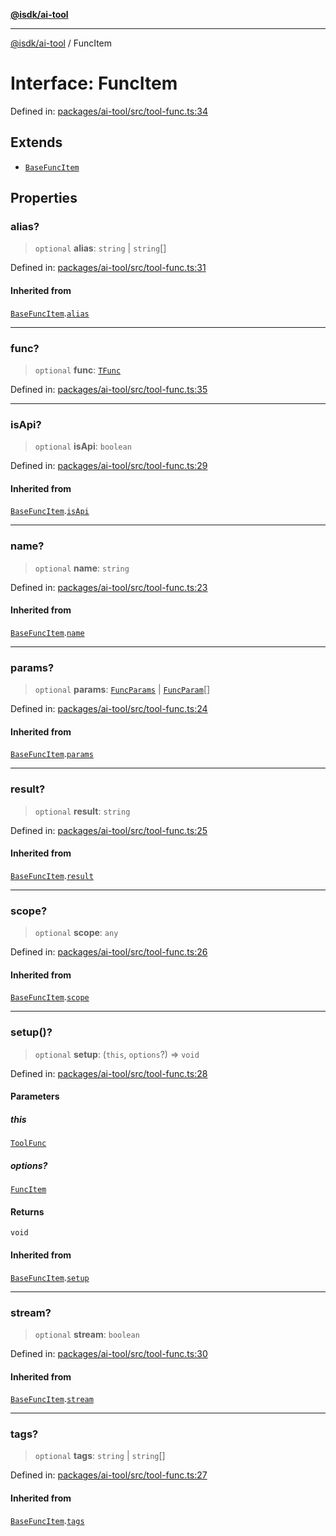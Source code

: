 [**@isdk/ai-tool**](../README.md)

***

[@isdk/ai-tool](../globals.md) / FuncItem

# Interface: FuncItem

Defined in: [packages/ai-tool/src/tool-func.ts:34](https://github.com/isdk/ai-tool.js/blob/b0ee9498dddfa5222989cf00502bb34c601df743/src/tool-func.ts#L34)

## Extends

- [`BaseFuncItem`](BaseFuncItem.md)

## Properties

### alias?

> `optional` **alias**: `string` \| `string`[]

Defined in: [packages/ai-tool/src/tool-func.ts:31](https://github.com/isdk/ai-tool.js/blob/b0ee9498dddfa5222989cf00502bb34c601df743/src/tool-func.ts#L31)

#### Inherited from

[`BaseFuncItem`](BaseFuncItem.md).[`alias`](BaseFuncItem.md#alias)

***

### func?

> `optional` **func**: [`TFunc`](../type-aliases/TFunc.md)

Defined in: [packages/ai-tool/src/tool-func.ts:35](https://github.com/isdk/ai-tool.js/blob/b0ee9498dddfa5222989cf00502bb34c601df743/src/tool-func.ts#L35)

***

### isApi?

> `optional` **isApi**: `boolean`

Defined in: [packages/ai-tool/src/tool-func.ts:29](https://github.com/isdk/ai-tool.js/blob/b0ee9498dddfa5222989cf00502bb34c601df743/src/tool-func.ts#L29)

#### Inherited from

[`BaseFuncItem`](BaseFuncItem.md).[`isApi`](BaseFuncItem.md#isapi)

***

### name?

> `optional` **name**: `string`

Defined in: [packages/ai-tool/src/tool-func.ts:23](https://github.com/isdk/ai-tool.js/blob/b0ee9498dddfa5222989cf00502bb34c601df743/src/tool-func.ts#L23)

#### Inherited from

[`BaseFuncItem`](BaseFuncItem.md).[`name`](BaseFuncItem.md#name)

***

### params?

> `optional` **params**: [`FuncParams`](FuncParams.md) \| [`FuncParam`](FuncParam.md)[]

Defined in: [packages/ai-tool/src/tool-func.ts:24](https://github.com/isdk/ai-tool.js/blob/b0ee9498dddfa5222989cf00502bb34c601df743/src/tool-func.ts#L24)

#### Inherited from

[`BaseFuncItem`](BaseFuncItem.md).[`params`](BaseFuncItem.md#params)

***

### result?

> `optional` **result**: `string`

Defined in: [packages/ai-tool/src/tool-func.ts:25](https://github.com/isdk/ai-tool.js/blob/b0ee9498dddfa5222989cf00502bb34c601df743/src/tool-func.ts#L25)

#### Inherited from

[`BaseFuncItem`](BaseFuncItem.md).[`result`](BaseFuncItem.md#result)

***

### scope?

> `optional` **scope**: `any`

Defined in: [packages/ai-tool/src/tool-func.ts:26](https://github.com/isdk/ai-tool.js/blob/b0ee9498dddfa5222989cf00502bb34c601df743/src/tool-func.ts#L26)

#### Inherited from

[`BaseFuncItem`](BaseFuncItem.md).[`scope`](BaseFuncItem.md#scope)

***

### setup()?

> `optional` **setup**: (`this`, `options`?) => `void`

Defined in: [packages/ai-tool/src/tool-func.ts:28](https://github.com/isdk/ai-tool.js/blob/b0ee9498dddfa5222989cf00502bb34c601df743/src/tool-func.ts#L28)

#### Parameters

##### this

[`ToolFunc`](../classes/ToolFunc.md)

##### options?

[`FuncItem`](FuncItem.md)

#### Returns

`void`

#### Inherited from

[`BaseFuncItem`](BaseFuncItem.md).[`setup`](BaseFuncItem.md#setup)

***

### stream?

> `optional` **stream**: `boolean`

Defined in: [packages/ai-tool/src/tool-func.ts:30](https://github.com/isdk/ai-tool.js/blob/b0ee9498dddfa5222989cf00502bb34c601df743/src/tool-func.ts#L30)

#### Inherited from

[`BaseFuncItem`](BaseFuncItem.md).[`stream`](BaseFuncItem.md#stream)

***

### tags?

> `optional` **tags**: `string` \| `string`[]

Defined in: [packages/ai-tool/src/tool-func.ts:27](https://github.com/isdk/ai-tool.js/blob/b0ee9498dddfa5222989cf00502bb34c601df743/src/tool-func.ts#L27)

#### Inherited from

[`BaseFuncItem`](BaseFuncItem.md).[`tags`](BaseFuncItem.md#tags)
